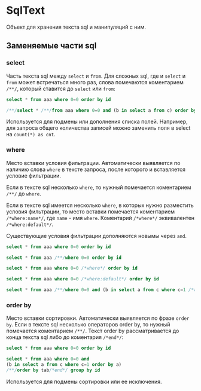 
SqlText
=======

Объект для хранения текста sql и манипуляций с ним. 

Заменяемые части sql
--------------------

### select

Часть текста sql между `select` и `from`. Для сложных sql, где и `select` и `from` может
встречаться много раз, слова помечаются коментарием
`/**/`, который ставится до `select` или `from`:

```sql
select * from aaa where 0=0 order by id

/**/select * /**/from aaa where 0=0 and (b in select a from c) order by id
```

Используется для подмены или дополнения списка полей. Например, для запроса общего количества
записей можно заменить поля в select на `count(*) as cnt`.


### where

Место вставки условия фильтрации. Автоматически выявляется по наличию слова `where`
в тексте запроса, после которого и вставляется условие фильтрации. 

Если в тексте sql несколько `where`, то нужный помечается коментарием `/**/` до `where`. 

Если в тексте sql имеется несколько `where`, в которых нужно разместить условия фильтрации,
то место вставки помечается коментарием `/*where:name*/`, где `name` - имя `where`.
Коментарий `/*where*/` эквивалентен `/*where:default*/`.

Существующие условия фильтрации дополняются новымы через `and`.

```sql
select * from aaa where 0=0 order by id

select * from aaa /**/where 0=0 order by id

select * from aaa where 0=0 /*where*/ order by id

select * from aaa where 0=0 /*where:default*/ order by id

select * from aaa /**/where 0=0 and (b in select a from c where c=1 /*where:w1*/) order by id
```

### order by

Место вставки сортировки. Автоматически выявляется по фразе `order by`. Если в тексте sql
несколько операторов order by, то нужный помечается коментарием `/**/`. Текст order by
рассматривается до конца текста sql либо до коментария `/*end*/`:

```sql
select * from aaa where 0=0 order by id

select * from aaa where 0=0 and
(b in select a from c where c=1 order by a)
/**/order by tab/*end*/ group by id
```

Используется для подмены сортировки или ее исключения.
